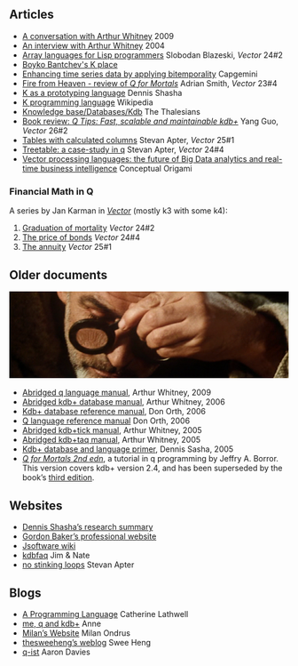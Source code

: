 ## <i class="fa fa-book"></i> Articles

* [A conversation with Arthur Whitney](http://queue.acm.org/detail.cfm?id=1531242) 2009
* [An interview with Arthur Whitney](http://kx.com/media-coverage-arthur-2004.php) 2004
* [Array languages for Lisp programmers](http://archive.vector.org.uk/art10500180) Slobodan Blazeski, _Vector_ 24\#2
* [Boyko Bantchev's K place](http://www.math.bas.bg/bantchev/place/k.html)
* [Enhancing time series data by applying bitemporality](http://www.capgemini.com/insights-and-resources/by-publication/enhancing-time-series-data-by-applying-bitemporality) Capgemini
* [Fire from Heaven - review of _Q for Mortals_](http://archive.vector.org.uk/art10011980) Adrian Smith, _Vector_ 23\#4
* [K as a prototyping language](http://www.cs.nyu.edu/courses/fall02/G22.3033-007/kintro.html) Dennis Shasha
* [K programming language](http://en.wikipedia.org/wiki/K_(programming_language)) Wikipedia
* [Knowledge base/Databases/Kdb](http://www.thalesians.com/finance/index.php/Knowledge_Base/Databases/Kdb) The Thalesians
* [Book review: _Q Tips: Fast, scalable and maintainable kdb+_](http://archive.vector.org.uk/art10501500) Yang Guo, _Vector_ 26\#2
* [Tables with calculated columns](http://archive.vector.org.uk/art10500650) Stevan Apter, _Vector_ 25\#1
* [Treetable: a case-study in q](http://archive.vector.org.uk/art10500340) Stevan Apter, _Vector_ 24\#4
* [Vector processing languages: the future of Big Data analytics and real-time business intelligence](http://conceptualorigami.blogspot.com/2010/12/vector-processing-languages-future-of.html) Conceptual Origami


### <i class="fa fa-bank"></i> Financial Math in Q

A series by Jan Karman in [_Vector_](http://archive.vector.org.uk) (mostly k3 with some k4):

1. [Graduation of mortality](http://archive.vector.org.uk/art10500210) _Vector_ 24\#2
2. [The price of bonds](http://archive.vector.org.uk/art10500420) _Vector_ 24\#4
3. [The annuity](http://archive.vector.org.uk/art10500660) _Vector_ 25\#1


## <i class="fa fa-book"></i> Older documents

![monk](./img/monk.png)

* [Abridged q language manual](http://www.kx.com/q/d/q.htm), Arthur Whitney, 2009
* [Abridged kdb+ database manual](http://www.kx.com/q/d/kdb+.htm), Arthur Whitney, 2006
* [Kdb+ database reference manual](http://www.kx.com/q/d/kdb+1.htm), Don Orth, 2006
* [Q language reference manual](http://www.kx.com/q/d/q1.htm) Don Orth, 2006
* [Abridged kdb+tick manual](http://www.kx.com/q/d/tick.htm), Arthur Whitney, 2005
* [Abridged kdb+taq manual](http://www.kx.com/q/d/taq.htm), Arthur Whitney, 2005
* [Kdb+ database and language primer](http://www.kx.com/q/d/primer.htm), Dennis Sasha, 2005
* [_Q for Mortals 2nd edn_](http://code.kx.com/wiki/JB:QforMortals2/contents), a tutorial in q programming by Jeffry A. Borror. This version covers kdb+ version 2.4, and has been superseded by the book&rsquo;s [third edition](http://code.kx.com/q4m3).



## <i class="fa fa-laptop"></i> Websites

* [Dennis Shasha&rsquo;s research summary](http://cs.nyu.edu/shasha/papers)
* [Gordon Baker&rsquo;s professional website](http://www.gbkr.com)
* [Jsoftware wiki](http://code.jsoftware.com/)
* [kdbfaq](http://www.kdbfaq.com) Jim & Nate
* [no stinking loops](http://www.nsl.com) Stevan Apter


## <i class="fa fa-tablet"></i> Blogs

* [A Programming Language](http://www.aprogramminglanguage.com/) Catherine Lathwell
* [me, q and kdb+](http://lifeisalist.wordpress.com) Anne
* [Milan&rsquo;s Website](http://homepage.hispeed.ch/milano) Milan Ondrus
* [thesweeheng&rsquo;s weblog](http://thesweeheng.wordpress.com/k-and-q) Swee Heng
* [q-ist](http://q-ist.com/) Aaron Davies
